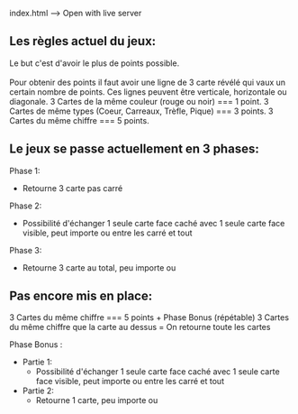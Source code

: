 index.html --> Open with live server

## Les règles actuel du jeux:
Le but c'est d'avoir le plus de points possible. </br><br>
Pour obtenir des points il faut avoir une ligne de 3 carte révélé qui vaux un certain nombre de points.
Ces lignes peuvent être verticale, horizontale ou diagonale.
3 Cartes de la même couleur (rouge ou noir) === 1 point.
3 Cartes de même types (Coeur, Carreaux, Trèfle, Pique) === 3 points.
3 Cartes du même chiffre === 5 points.

## Le jeux se passe actuellement en 3 phases:
Phase 1:
- Retourne 3 carte pas carré
  
Phase 2:
- Possibilité d'échanger 1 seule carte face caché avec 1 seule carte face visible, peut importe ou entre les carré et tout

Phase 3:
- Retourne 3 carte au total, peu importe ou

## Pas encore mis en place:
3 Cartes du même chiffre === 5 points + Phase Bonus (répétable)
3 Cartes du même chiffre que la carte au dessus = On retourne toute les cartes

Phase Bonus :
- Partie 1:
    - Possibilité d'échanger 1 seule carte face caché avec 1 seule carte face visible, peut importe ou entre les carré et tout
- Partie 2:
    - Retourne 1 carte, peu importe ou


